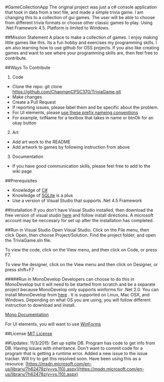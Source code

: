 #GameCollectionApp
The original project was just a c# console  application that took in data from a text file, and made a simple trivia game. 
I am changing this to a collection of gui games. The user will be able to choose from different trivia formats or choose other classic games to play. Using .Net Framework 4.5. Platform is limited to Windows.

##Mission Statement
A place to make a collection of games. I enjoy making little games like this. Its a fun hobby and exercises my programming skills. I am also learning how to use github for OSS projects. If you also like creating games and want to see where your programming skills are, then feel free to contribute.

##Ways To Contribute
1. Code
  * Clone the repo: git clone https://github.com/ChapmanCPSC370/TriviaGame.git
  * Make changes
  * Create a Pull Request
  * If reporting issues, please label them and be specific about the problem.
  * For UI elements, please [use these prefix nameing conventions](https://msdn.microsoft.com/en-us/library/aa263493(v=vs.60).aspx)
  * For example, txtName for a textbox that takes in name or btnOk for an okay button
2. Art
  * Add art work to the README
  * Add artwork to games by following instruction from above
3. Documentation
  * If you have good communication skills, please feel free to add to the wiki page
  
##Prerequisites
  * Knowledge of [C#](https://msdn.microsoft.com/en-us/library/67ef8sbd.aspx)
  * Knowledge of [SQLite](https://www.sqlite.org) is a plus
  * Use a version of Visual Studio that supports .Net 4.5 Framework

##Installation
If you don't have Visual Studio installed, then download the free version of visual studio [here](https://www.visualstudio.com/downloads/download-visual-studio-vs) and follow install directions. A microsoft account may be neccesary for set up after the installation has completed.

##Run in Visual Studio
Open Visual Studio.
Click on the File menu, then click Open, then choose Project/Solution.
Find the project folder, and open the TriviaGame.sln file.

To view the code, click on the View menu, and then click on Code, or press F7.

To view the designer, click on the View menu and then click on Designer, or press shift+F7

#####Run in MonoDevelop
Developers can choose to do this in MonoDevelop but it will need to be started from scratch and be a separate project because MonoDevelop only supports winforms for .Net 2.0.
You can install MonoDevelop from [here](http://www.monodevelop.com/download/) . It is supported on Linux, Mac OSX, and Windows. Depending on what OS you are using, you will follow different instruction to download and install.

[Mono Documentation](http://www.monodevelop.com/documentation/)

For UI elements, you will want to use [WinForms](http://www.mono-project.com/docs/gui/winforms/)

##License
[MIT License](http://opensource.org/licenses/MIT)

##Updates:
11/3/2015: Set up sqlite DB. Program has code to get info from DB. Having issues with inheritance. Don't want to commit code for a program that is getting a runtime error. Added a new issue to the issue tracker. Will try to get this resolved soon. Have been using this as a resource: [https://msdn.microsoft.com/en-us/library/7h62478z(v=vs.110).aspx](https://msdn.microsoft.com/en-us/library/7h62478z(v=vs.110).aspx)
